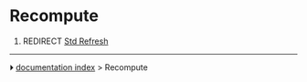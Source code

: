 # Recompute
1.  REDIRECT [Std Refresh](Std_Refresh.md)



---
⏵ [documentation index](../README.md) > Recompute
